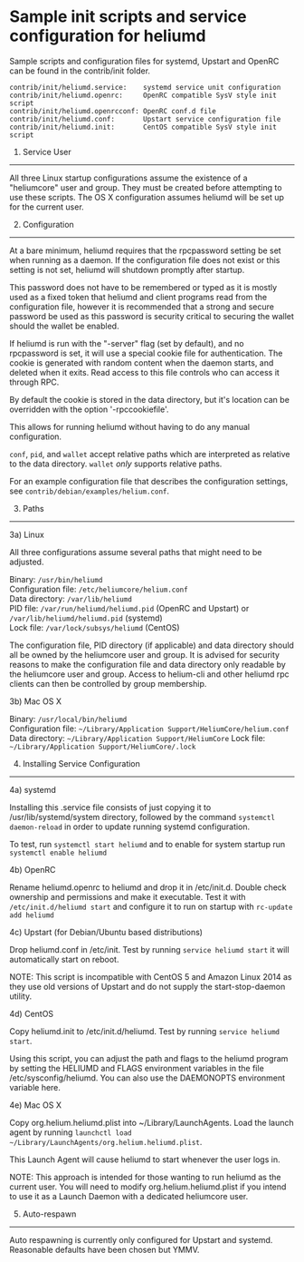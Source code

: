 Sample init scripts and service configuration for heliumd
==========================================================

Sample scripts and configuration files for systemd, Upstart and OpenRC
can be found in the contrib/init folder.

    contrib/init/heliumd.service:    systemd service unit configuration
    contrib/init/heliumd.openrc:     OpenRC compatible SysV style init script
    contrib/init/heliumd.openrcconf: OpenRC conf.d file
    contrib/init/heliumd.conf:       Upstart service configuration file
    contrib/init/heliumd.init:       CentOS compatible SysV style init script

1. Service User
---------------------------------

All three Linux startup configurations assume the existence of a "heliumcore" user
and group.  They must be created before attempting to use these scripts.
The OS X configuration assumes heliumd will be set up for the current user.

2. Configuration
---------------------------------

At a bare minimum, heliumd requires that the rpcpassword setting be set
when running as a daemon.  If the configuration file does not exist or this
setting is not set, heliumd will shutdown promptly after startup.

This password does not have to be remembered or typed as it is mostly used
as a fixed token that heliumd and client programs read from the configuration
file, however it is recommended that a strong and secure password be used
as this password is security critical to securing the wallet should the
wallet be enabled.

If heliumd is run with the "-server" flag (set by default), and no rpcpassword is set,
it will use a special cookie file for authentication. The cookie is generated with random
content when the daemon starts, and deleted when it exits. Read access to this file
controls who can access it through RPC.

By default the cookie is stored in the data directory, but it's location can be overridden
with the option '-rpccookiefile'.

This allows for running heliumd without having to do any manual configuration.

`conf`, `pid`, and `wallet` accept relative paths which are interpreted as
relative to the data directory. `wallet` *only* supports relative paths.

For an example configuration file that describes the configuration settings,
see `contrib/debian/examples/helium.conf`.

3. Paths
---------------------------------

3a) Linux

All three configurations assume several paths that might need to be adjusted.

Binary:              `/usr/bin/heliumd`  
Configuration file:  `/etc/heliumcore/helium.conf`  
Data directory:      `/var/lib/heliumd`  
PID file:            `/var/run/heliumd/heliumd.pid` (OpenRC and Upstart) or `/var/lib/heliumd/heliumd.pid` (systemd)  
Lock file:           `/var/lock/subsys/heliumd` (CentOS)  

The configuration file, PID directory (if applicable) and data directory
should all be owned by the heliumcore user and group.  It is advised for security
reasons to make the configuration file and data directory only readable by the
heliumcore user and group.  Access to helium-cli and other heliumd rpc clients
can then be controlled by group membership.

3b) Mac OS X

Binary:              `/usr/local/bin/heliumd`  
Configuration file:  `~/Library/Application Support/HeliumCore/helium.conf`  
Data directory:      `~/Library/Application Support/HeliumCore`
Lock file:           `~/Library/Application Support/HeliumCore/.lock`

4. Installing Service Configuration
-----------------------------------

4a) systemd

Installing this .service file consists of just copying it to
/usr/lib/systemd/system directory, followed by the command
`systemctl daemon-reload` in order to update running systemd configuration.

To test, run `systemctl start heliumd` and to enable for system startup run
`systemctl enable heliumd`

4b) OpenRC

Rename heliumd.openrc to heliumd and drop it in /etc/init.d.  Double
check ownership and permissions and make it executable.  Test it with
`/etc/init.d/heliumd start` and configure it to run on startup with
`rc-update add heliumd`

4c) Upstart (for Debian/Ubuntu based distributions)

Drop heliumd.conf in /etc/init.  Test by running `service heliumd start`
it will automatically start on reboot.

NOTE: This script is incompatible with CentOS 5 and Amazon Linux 2014 as they
use old versions of Upstart and do not supply the start-stop-daemon utility.

4d) CentOS

Copy heliumd.init to /etc/init.d/heliumd. Test by running `service heliumd start`.

Using this script, you can adjust the path and flags to the heliumd program by
setting the HELIUMD and FLAGS environment variables in the file
/etc/sysconfig/heliumd. You can also use the DAEMONOPTS environment variable here.

4e) Mac OS X

Copy org.helium.heliumd.plist into ~/Library/LaunchAgents. Load the launch agent by
running `launchctl load ~/Library/LaunchAgents/org.helium.heliumd.plist`.

This Launch Agent will cause heliumd to start whenever the user logs in.

NOTE: This approach is intended for those wanting to run heliumd as the current user.
You will need to modify org.helium.heliumd.plist if you intend to use it as a
Launch Daemon with a dedicated heliumcore user.

5. Auto-respawn
-----------------------------------

Auto respawning is currently only configured for Upstart and systemd.
Reasonable defaults have been chosen but YMMV.

